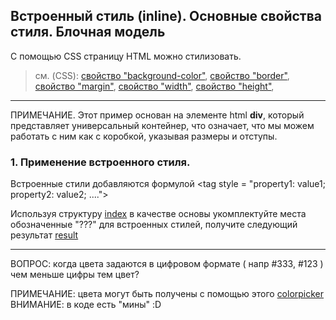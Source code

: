 ## Встроенный стиль (inline). Основные свойства стиля. Блочная модель

С помощью CSS страницу HTML можно стилизовать.

> см. (CSS):
[свойство "background-color"](http://htmlbook.ru/css/background-color),
[свойство "border"](http://htmlbook.ru/css/border),
[свойство "margin"](http://htmlbook.ru/css/margin),
[свойство "width"](http://htmlbook.ru/css/width),
[свойство "height"](http://htmlbook.ru/css/height),


---

ПРИМЕЧАНИЕ. Этот пример основан на элементе html **div**, который представляет универсальный контейнер, что означает, что мы можем работать с ним как с коробкой, указывая размеры и отступы.

### 1. Применение встроенного стиля.
Встроенные стили добавляются формулой &lt;tag style = "property1: value1; property2: value2; ...."&gt;

Используя структуру [index](./index.html) в качестве основы укомплектуйте места обозначенные "???" для встроенных стилей, получите следующий результат
[result](./result.png)


---

ВОПРОС: когда цвета задаются в цифровом формате ( напр #333, #123 ) чем меньше цифры тем цвет?

ПРИМЕЧАНИЕ: цвета могут быть получены с помощью этого [colorpicker](https://www.w3schools.com/colors/colors_picker.asp)
ВНИМАНИЕ: в коде есть "мины" :D